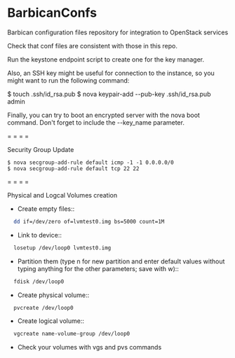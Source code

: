 # BarbicanConfs
Barbican configuration files repository for integration to OpenStack services

Check that conf files are consistent with those in this repo.

Run the keystone endpoint script to create one for the key manager.

Also, an SSH key might be useful for connection to the instance, so you might want to run the following command:

$ touch .ssh/id_rsa.pub
$ nova keypair-add --pub-key .ssh/id_rsa.pub admin

Finally, you can try to boot an encrypted server with the nova boot command. Don't forget to include the --key_name parameter.

= = = =

Security Group Update
```
$ nova secgroup-add-rule default icmp -1 -1 0.0.0.0/0
$ nova secgroup-add-rule default tcp 22 22
```

= = = =

Physical and Logcal Volumes creation

* Create empty files::
```bash
  dd if=/dev/zero of=lvmtest0.img bs=5000 count=1M
```
* Link to device::
```bash
  losetup /dev/loop0 lvmtest0.img
```
* Partition them (type n for new partition and enter default values without typing anything for the other parameters; save with w)::
```bash
  fdisk /dev/loop0
```
* Create physical volume::
```bash
  pvcreate /dev/loop0
```
* Create logical volume::
```bash
  vgcreate name-volume-group /dev/loop0
```
* Check your volumes with vgs and pvs commands
